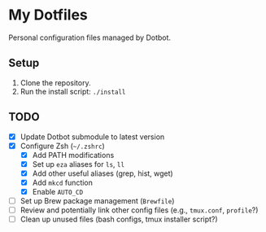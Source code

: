 # My Dotfiles

Personal configuration files managed by Dotbot.

## Setup

1. Clone the repository.
2. Run the install script: `./install`

## TODO

- [x] Update Dotbot submodule to latest version
- [x] Configure Zsh (`~/.zshrc`)
    - [x] Add PATH modifications
    - [x] Set up `eza` aliases for `ls`, `ll`
    - [x] Add other useful aliases (grep, hist, wget)
    - [x] Add `mkcd` function
    - [x] Enable `AUTO_CD`
- [ ] Set up Brew package management (`Brewfile`)
- [ ] Review and potentially link other config files (e.g., `tmux.conf`, `profile`?)
- [ ] Clean up unused files (bash configs, tmux installer script?)
